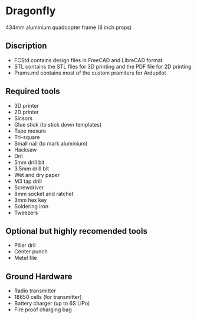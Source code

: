 # Dragonfly
434mm aluminium quadcopter frame (8 inch props)
## Discription
- FCStd contains design files in FreeCAD and LibreCAD format
- STL contains the STL flies for 3D printing and the PDF file for 2D printing
- Prams.md contains most of the custom pramiters for Ardupilot

## Required tools
- 3D printer
- 2D printer
- Sicsors
- Glue stick (to stick down templates)
- Tape mesure
- Tri-square
- Small nail (to mark aluminium)
- Hacksaw
- Dril
- 5mm drill bit
- 3.5mm drill bit
- Wet and dry paper
- M3 tap drill
- Screwdriver
- 8mm socket and ratchet
- 3mm hex key 
- Soldering iron
- Tweezers

## Optional but highly recomended tools
- Piller dril
- Center punch
- Metel file

## Ground Hardware
- Radio transmitter
- 18650 cells (for transmitter)
- Battery charger (up to 6S LiPo)
- Fire proof charging bag